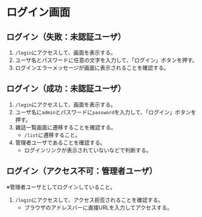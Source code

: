 # ログイン画面

## ログイン（失敗：未認証ユーザ）
1. `/login`にアクセスして、画面を表示する。
1. ユーザ名とパスワードに任意の文字を入力して、「ログイン」ボタンを押す。
1. ログインエラーメッセージが画面に表示されることを確認する。

## ログイン（成功：未認証ユーザ）
1. `/login`にアクセスして、画面を表示する。
1. ユーザ名に`admin`とパスワードに`password`を入力して、「ログイン」ボタンを押す。
1. 雑誌一覧画面に遷移することを確認する。
    - `/list`に遷移すること。
1. 管理者ユーザであることを確認する。
    - ログインリンクが表示されていないなどで判断する。

## ログイン（アクセス不可：管理者ユーザ）
※管理者ユーザとしてログインしていること。
1. `/login`にアクセスして、アクセス拒否されることを確認する。
    - ブラウザのアドレスバーに直接URLを入力してアクセスする。
